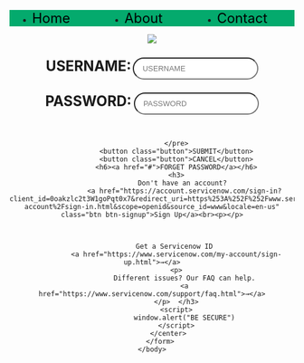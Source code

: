 <!DOCTYPE html>
<html>
    <head>
        <title>SERVICE NOW PORTAL</title>
        <style>
            body {
                background-image: url(https://seeklogo.com/images/S/servicenow-agent-logo-F71A6DAFCE-seeklogo.com.png), 
                                  url(https://www.servicenow.com/content/dam/servicenow-assets/public/en-us/images/company-library/sn-corporate/billpage-marquee2-1920x1080.png);
                background-size: 1500px 700px;
                background-attachment: fixed;
                background-repeat: no-repeat;
                background-blend-mode: lighten;
                height: 500px;
            }
            b {
                font-size: 25px;
            }
            input {
                padding: 10px 15px;
                color: green;
                margin-top: 5px;
                padding-right: 5%;
                border-radius: 20px;
            }
            .button {
                background-color: #04AA6D;
                text-align: center;
                margin: 0 2rem;
                cursor: pointer;
                margin-left: auto;
                padding: 1%;
                color: aliceblue;
                border-radius: 20px;
            }
            h3 {
                color: black;
                font-family: Arial, sans-serif;
            }
            h5 {
                color: green;
            }
            a {
                color: green;
                font-size: x-large;
                text-decoration: none; /* Remove underline */
            }
            a:hover {
                color: rgb(36, 15, 155);
                text-decoration: underline;
            }
            .c {
                display: flex;
                justify-content: right;
                background-color: #04AA6D;
            }
            nav .c li {
                margin: 0 3rem;
            }
            .d {
                color: black;
            }
            .e {
                color: black;
            }
            .f {
                color: #000;
            }
            .d:hover {
                color: white;
                text-decoration: underline;
            }
            .e:hover {
                color: black;
                text-decoration: underline;
            }
            .f:hover {
                color: white;
                text-decoration: underline;
            }
        </style>
    </head>
    <body>
        <nav>
            <ul class="c">
                <li><a href="#" class="d">Home</a></li>
                <li><a href="#" class="d">About</a></li>
                <li><a href="#" class="f">Contact</a></li>
            </ul>
        </nav>
        <form>
            <center>
                <img src="https://www.bloorresearch.com/wp-content/uploads/2013/01/SERVICENOW-logo-300-x-470px-.png">
            </center>
            <center>
                <h4>
                    <b>USERNAME:</b>
                    <input type="text" placeholder="USERNAME">
                </h4>
                <b>PASSWORD:</b>
                <input type="password" placeholder="PASSWORD">
                <br><pre>
                    
                </pre>
                <button class="button">SUBMIT</button>
                <button class="button">CANCEL</button>
                <h6><a href="#">FORGET PASSWORD</a></h6>
                <h3>
                    Don't have an account? 
                    <a href="https://account.servicenow.com/sign-in?client_id=0oakzlc2t3W1goPqt0x7&redirect_uri=https%253A%252F%252Fwww.servicenow.com%252Fsso&response_type=code&state=https%3A%2F%2Fwww.servicenow.com%2Fmy-account%2Fsign-in.html&scope=openid&source_id=www&locale=en-us" class="btn btn-signup">Sign Up</a><br><p></p>
                        
                    
               
                Get a Servicenow ID 
                <a href="https://www.servicenow.com/my-account/sign-up.html">→</a>
                <p>
                    Different issues? Our FAQ can help.
                    <a href="https://www.servicenow.com/support/faq.html">→</a>
                </p>  </h3>
                <script>
                    window.alert("BE SECURE")
                </script>
            </center>
        </form>
    </body>
</html>
